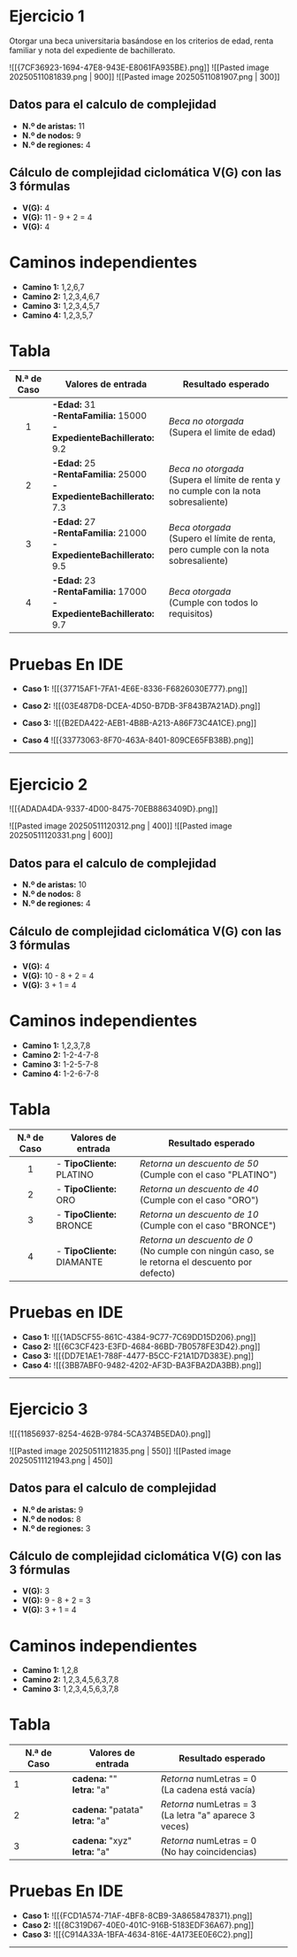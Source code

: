 # Ejercicio 1

Otorgar una beca universitaria basándose en los criterios de edad, renta familiar y nota del expediente de bachillerato.

![[{7CF36923-1694-47E8-943E-E8061FA935BE}.png]]
![[Pasted image 20250511081839.png | 900]]
![[Pasted image 20250511081907.png | 300]]

## Datos para el calculo de complejidad

- **N.º de aristas:** 11
- **N.º de nodos:** 9
- **N.º de regiones:** 4

## Cálculo de complejidad ciclomática V(G) con las 3 fórmulas


- **V(G):** 4
- **V(G):** 11 - 9 + 2 = 4
- **V(G):** 4

# Caminos independientes

- **Camino 1:** 1,2,6,7
- **Camino 2:** 1,2,3,4,6,7
- **Camino 3:** 1,2,3,4,5,7
- **Camino 4:** 1,2,3,5,7

# Tabla


| N.ª de Caso | Valores de entrada                                                             | Resultado esperado                                                                      |
| :---------: | ------------------------------------------------------------------------------ | --------------------------------------------------------------------------------------- |
|      1      | **-Edad:** 31<br>**-RentaFamilia:** 15000<br>**-ExpedienteBachillerato:** 9.2  | *Beca no otorgada*<br>(Supera el limite de edad)                                        |
|      2      | **-Edad:** 25<br>**-RentaFamilia:** 25000<br>**-ExpedienteBachillerato:** 7.3  | *Beca no otorgada*<br>(Supera el límite de renta y no cumple con la nota sobresaliente) |
|      3      | **-Edad:** 27<br>**-RentaFamilia:** 21000 <br>**-ExpedienteBachillerato:** 9.5 | *Beca otorgada*<br>(Supero el límite de renta, pero cumple con la nota sobresaliente)   |
|      4      | **-Edad:** 23<br>**-RentaFamilia:** 17000<br>**-ExpedienteBachillerato:** 9.7  | *Beca otorgada*<br>(Cumple con todos lo requisitos)                                     |

# Pruebas En IDE

- **Caso 1:**
	![[{37715AF1-7FA1-4E6E-8336-F6826030E777}.png]]

- **Caso 2:**
	![[{03E487D8-DCEA-4D50-B7DB-3F843B7A21AD}.png]]

- **Caso 3:**
	![[{B2EDA422-AEB1-4B8B-A213-A86F73C4A1CE}.png]]

- **Caso 4**
	![[{33773063-8F70-463A-8401-809CE65FB38B}.png]]

---

# Ejercicio 2

![[{ADADA4DA-9337-4D00-8475-70EB8863409D}.png]]

![[Pasted image 20250511120312.png | 400]]
![[Pasted image 20250511120331.png | 600]]
## Datos para el calculo de complejidad

- **N.º de aristas:** 10
- **N.º de nodos:** 8
- **N.º de regiones:** 4

## Cálculo de complejidad ciclomática V(G) con las 3 fórmulas


- **V(G):** 4
- **V(G):** 10 - 8 + 2 = 4 
- **V(G):** 3 + 1 = 4

# Caminos independientes

- **Camino 1:** 1,2,3,7,8
- **Camino 2:** 1-2-4-7-8
- **Camino 3:** 1-2-5-7-8
- **Camino 4:** 1-2-6-7-8

# Tabla


| N.ª de Caso | Valores de entrada          | Resultado esperado                                                                                 |
| :---------: | --------------------------- | -------------------------------------------------------------------------------------------------- |
|      1      | - **TipoCliente:** PLATINO  | *Retorna un descuento de 50*<br>(Cumple con el caso "PLATINO")                                     |
|      2      | - **TipoCliente:** ORO      | *Retorna un descuento de 40*<br>(Cumple con el caso "ORO")                                         |
|      3      | - **TipoCliente:** BRONCE   | *Retorna un descuento de 10*<br>(Cumple con el caso "BRONCE")                                      |
|      4      | - **TipoCliente:** DIAMANTE | *Retorna un descuento de 0*<br>(No cumple con ningún caso, se le retorna el descuento por defecto) |
# Pruebas en IDE

- **Caso 1:**
  ![[{1AD5CF55-861C-4384-9C77-7C69DD15D206}.png]]
- **Caso 2:**
  ![[{6C3CF423-E3FD-4684-86BD-7B0578FE3D42}.png]]
- **Caso 3:**
  ![[{DD7E1AE1-788F-4477-B5CC-F21A1D7D383E}.png]]
- **Caso 4:**
  ![[{3BB7ABF0-9482-4202-AF3D-BA3FBA2DA3BB}.png]]

---

# Ejercicio 3

![[{11856937-8254-462B-9784-5CA374B5EDA0}.png]]

![[Pasted image 20250511121835.png | 550]]
![[Pasted image 20250511121943.png | 450]]
## Datos para el calculo de complejidad

- **N.º de aristas:** 9
- **N.º de nodos:** 8
- **N.º de regiones:** 3

## Cálculo de complejidad ciclomática V(G) con las 3 fórmulas


- **V(G):** 3
- **V(G):** 9 - 8 + 2 = 3 
- **V(G):** 3 + 1 = 4

# Caminos independientes

- **Camino 1:** 1,2,8
- **Camino 2:** 1,2,3,4,5,6,3,7,8
- **Camino 3:** 1,2,3,4,5,6,3,7,8

# Tabla

| N.ª de Caso | Valores de entrada                     | Resultado esperado                                        |
| ----------- | -------------------------------------- | --------------------------------------------------------- |
| 1           | **cadena:** ""<br>**letra:** "a"       | _Retorna_ numLetras = 0<br>(La cadena está vacía)         |
| 2           | **cadena:** "patata"<br>**letra:** "a" | _Retorna_ numLetras = 3<br>(La letra "a" aparece 3 veces) |
| 3           | **cadena:** "xyz"<br>**letra:** "a"    | _Retorna_ numLetras = 0<br>(No hay coincidencias)         |

# Pruebas En IDE

- **Caso 1:**
  ![[{FCD1A574-71AF-4BF8-8CB9-3A8658478371}.png]]
- **Caso 2:**
  ![[{8C319D67-40E0-401C-916B-5183EDF36A67}.png]]
- **Caso 3:**
  ![[{C914A33A-1BFA-4634-816E-4A173EE0E6C2}.png]]
  
---
